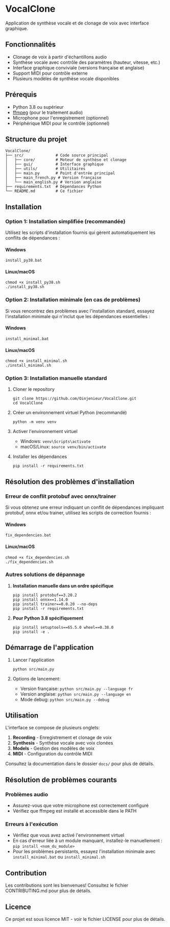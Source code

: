 # VocalClone

Application de synthèse vocale et de clonage de voix avec interface graphique.

## Fonctionnalités

- Clonage de voix à partir d'échantillons audio
- Synthèse vocale avec contrôle des paramètres (hauteur, vitesse, etc.)
- Interface graphique conviviale (versions française et anglaise)
- Support MIDI pour contrôle externe
- Plusieurs modèles de synthèse vocale disponibles

## Prérequis

- Python 3.8 ou supérieur
- [ffmpeg](https://ffmpeg.org/download.html) (pour le traitement audio)
- Microphone pour l'enregistrement (optionnel)
- Périphérique MIDI pour le contrôle (optionnel)

## Structure du projet

```
VocalClone/
├── src/              # Code source principal
│   ├── core/         # Moteur de synthèse et clonage
│   ├── gui/          # Interface graphique
│   ├── utils/        # Utilitaires
│   ├── main.py       # Point d'entrée principal
│   ├── main_french.py # Version française
│   └── main_english.py # Version anglaise
├── requirements.txt  # Dépendances Python
└── README.md         # Ce fichier
```

## Installation

### Option 1: Installation simplifiée (recommandée)

Utilisez les scripts d'installation fournis qui gèrent automatiquement les conflits de dépendances :

#### Windows
```
install_py38.bat
```

#### Linux/macOS
```
chmod +x install_py38.sh
./install_py38.sh
```

### Option 2: Installation minimale (en cas de problèmes)

Si vous rencontrez des problèmes avec l'installation standard, essayez l'installation minimale qui n'inclut que les dépendances essentielles :

#### Windows
```
install_minimal.bat
```

#### Linux/macOS
```
chmod +x install_minimal.sh
./install_minimal.sh
```

### Option 3: Installation manuelle standard

1. Cloner le repository
   ```
   git clone https://github.com/Oinjenieur/VocalClone.git
   cd VocalClone
   ```

2. Créer un environnement virtuel Python (recommandé)
   ```
   python -m venv venv
   ```

3. Activer l'environnement virtuel
   - Windows: `venv\Scripts\activate`
   - macOS/Linux: `source venv/bin/activate`

4. Installer les dépendances
   ```
   pip install -r requirements.txt
   ```

## Résolution des problèmes d'installation

### Erreur de conflit protobuf avec onnx/trainer

Si vous obtenez une erreur indiquant un conflit de dépendances impliquant protobuf, onnx et/ou trainer, utilisez les scripts de correction fournis :

#### Windows
```
fix_dependencies.bat
```

#### Linux/macOS
```
chmod +x fix_dependencies.sh
./fix_dependencies.sh
```

### Autres solutions de dépannage

1. **Installation manuelle dans un ordre spécifique**
   ```
   pip install protobuf==3.20.2
   pip install onnx==1.14.0
   pip install trainer==0.0.20 --no-deps
   pip install -r requirements.txt
   ```

2. **Pour Python 3.8 spécifiquement**
   ```
   pip install setuptools==65.5.0 wheel==0.38.0
   pip install -e .
   ```
   
## Démarrage de l'application

1. Lancer l'application
   ```
   python src/main.py
   ```

2. Options de lancement:
   - Version française: `python src/main.py --language fr`
   - Version anglaise: `python src/main.py --language en`
   - Mode debug: `python src/main.py --debug`

## Utilisation

L'interface se compose de plusieurs onglets:
1. **Recording** - Enregistrement et clonage de voix
2. **Synthesis** - Synthèse vocale avec voix clonées
3. **Models** - Gestion des modèles de voix
4. **MIDI** - Configuration du contrôle MIDI

Consultez la documentation dans le dossier `docs/` pour plus de détails.

## Résolution de problèmes courants

### Problèmes audio

- Assurez-vous que votre microphone est correctement configuré
- Vérifiez que ffmpeg est installé et accessible dans le PATH

### Erreurs à l'exécution

- Vérifiez que vous avez activé l'environnement virtuel
- En cas d'erreur liée à un module manquant, installez-le manuellement : `pip install <nom_du_module>`
- Pour les problèmes persistants, essayez l'installation minimale avec `install_minimal.bat` ou `install_minimal.sh`

## Contribution

Les contributions sont les bienvenues! Consultez le fichier CONTRIBUTING.md pour plus de détails.

## Licence

Ce projet est sous licence MIT - voir le fichier LICENSE pour plus de détails.
